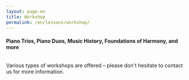 ```yaml
---
layout: page-en
title: Workshop
permalink: /en/lessons/workshop/
---
```


<h4>Piano Trios, Piano Duos, Music History, Foundations of Harmony, and more</h4>


<img src="/img/recital-duo.jpg" alt="">

Various types of workshops are offered – please don't hesitate to contact us for more information.